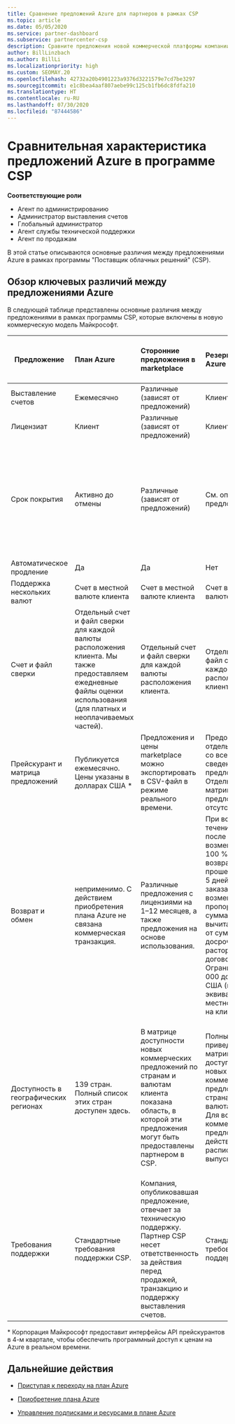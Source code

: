 ```yaml
---
title: Сравнение предложений Azure для партнеров в рамках CSP
ms.topic: article
ms.date: 05/05/2020
ms.service: partner-dashboard
ms.subservice: partnercenter-csp
description: Сравните предложения новой коммерческой платформы компании Майкрософт для партнеров в рамках программы поставщика облачных решений (CSP).
author: BillLinzbach
ms.author: BillLi
ms.localizationpriority: high
ms.custom: SEOMAY.20
ms.openlocfilehash: 42732a20b4901223a9376d3221579e7cd7be3297
ms.sourcegitcommit: e1c8bea4aaf807aebe99c125cb1fb6dc8fdfa210
ms.translationtype: HT
ms.contentlocale: ru-RU
ms.lasthandoff: 07/30/2020
ms.locfileid: "87444586"
---
```

# <a name="compare-differences-between-azure-offers-in-the-csp-program"></a>Сравнительная характеристика предложений Azure в программе CSP

**Соответствующие роли**

- Агент по администрированию
- Администратор выставления счетов
- Глобальный администратор
- Агент службы технической поддержки
- Агент по продажам

В этой статье описываются основные различия между предложениями Azure в рамках программы "Поставщик облачных решений" (CSP).

## <a name="overview-of-key-differences-between-azure-offers"></a>Обзор ключевых различий между предложениями Azure

В следующей таблице представлены основные различия между предложениями в рамках программы CSP, которые включены в новую коммерческую модель Майкрософт.

|**Предложение**| **План Azure**|**Сторонние предложения в marketplace**|**Резервирования Azure**|**Серверные подписки, продаваемые через программу CSP**|**Предложения на основе лицензии**|
|-------------------|:------|:-----|:---------|:--------------|:---------|
|Выставление счетов|Ежемесячно|Различные (зависят от предложений)|Клиент|Оплата заранее на весь срок или на 3 года|Ежемесячные или ежегодные|
|Лицензиат|Клиент|Различные (зависят от предложений)|Клиент| Клиент|Клиент|
|Срок покрытия|Активно до отмены|Различные (зависят от предложений)|См. описание предложения|Для каждого резервирования Azure действует собственный уникальный срок действия. Для каждой серверной подписки действует собственный уникальный срок действия.|   Дополнительные лицензии будут привязаны к имеющемуся периоду покрытия.|
|Автоматическое продление|Да|Да|Нет| Нет|Да|
|Поддержка нескольких валют|Счет в местной валюте клиента|Счет в местной валюте клиента|Счет в местной валюте клиента|Счет в местной валюте клиента|В местной валюте партнера| 
|Счет и файл сверки|Отдельный счет и файл сверки для каждой валюты расположения клиента.  Мы также предоставляем ежедневные файлы оценки использования (для платных и неоплачиваемых частей). |Отдельный счет и файл сверки для каждой валюты расположения клиента.|Отдельный счет и файл сверки для каждой валюты расположения клиента.|Отдельный счет и файл сверки для каждой валюты расположения клиента.|Все заказы в одном счете и файле сверки|
|Прейскурант и матрица предложений|Публикуется ежемесячно. Цены указаны в долларах США *|Предложения и цены marketplace можно экспортировать в CSV-файл в режиме реального времени.|Предоставляется отдельный файл со всеми ценами и сведениями о предложениях. Отдельный файл матрицы предложений отсутствует.||Предоставляется отдельный файл со всеми ценами и сведениями о предложениях. Отдельный файл матрицы предложений отсутствует.| 
|Возврат и обмен|неприменимо. С действием приобретения плана Azure не связана коммерческая транзакция.|Различные предложения с лицензиями на 1–12 месяцев, а также предложения на основе использования.|При возврате в течение 5 дней после даты заказа возмещается 100 % суммы. При возврате по прошествии более 5 дней после даты заказа возмещается пропорциональная сумма и вычитаются 12 % от суммы за досрочное расторжение договора. Ограничение: 50 000 долларов США (или эквивалент в местной валюте) на клиента в год.|При возврате в течение 60 дней после даты заказа возмещается 100 % суммы, а лицензионные ключи деактивируются. Частичные возвраты не будут приниматься.|   При приостановке или отмене в течение 30 дней возмещается 100 % суммы. При приостановке или отмене по истечении более 30 дней возмещается пропорциональная сумма.|
|Доступность в географических регионах|139 стран. Полный список этих стран доступен здесь.|В матрице доступности новых коммерческих предложений по странам и валютам клиента показана область, в которой эти предложения могут быть предоставлены партнером в CSP.|Полные сведения приведены в матрице доступности новых коммерческих предложений по странам и валютам клиента. Для всех новых коммерческих предложений действует общее расписание выпуска.|Полные сведения приведены в матрице доступности новых коммерческих предложений по странам и валютам клиента.  Для всех новых коммерческих предложений действует общее расписание выпуска.|247 стран|
|Требования поддержки|Стандартные требования поддержки CSP.|Компания, опубликовавшая предложение, отвечает за техническую поддержку.  Партнер CSP несет ответственность за действия перед продажей, транзакцию и поддержку выставления счетов.|Стандартные требования поддержки CSP.|Стандартные требования поддержки CSP.|Стандартные требования поддержки CSP.|

* Корпорация Майкрософт предоставит интерфейсы API прейскурантов в 4-м квартале, чтобы обеспечить программный доступ к ценам на Azure в реальном времени.

## <a name="next-steps"></a>Дальнейшие действия

- [Приступая к переходу на план Azure](azure-plan-get-started.md)

- [Приобретение плана Azure](purchase-azure-plan.md)

- [Управление подписками и ресурсами в плане Azure](azure-plan-manage.md)